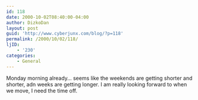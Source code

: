 ```yaml
---
id: 118
date: 2000-10-02T08:40:00-04:00
author: DizkoDan
layout: post
guid: 'http://www.cyberjunx.com/blog/?p=118'
permalink: /2000/10/02/118/
ljID:
    - '230'
categories:
    - General
---
```


Monday morning already… seems like the weekends are getting shorter and shorter, adn weeks are getting longer. I am really looking forward to when we move, I need the time off.